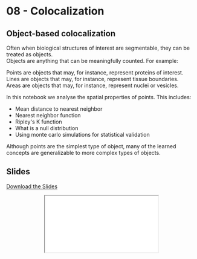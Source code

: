 # 08 - <i class="fa-solid fa-location-crosshairs"></i> Colocalization

## 

## Object-based colocalization 

Often when biological structures of interest are segmentable, they can be treated as objects.  
Objects are anything that can be meaningfully counted. For example:  

Points are objects that may, for instance, represent proteins of interest.  
Lines are objects that may, for instance, represent tissue boundaries.  
Areas are objects that may, for instance, represent nuclei or vesicles.  

In this notebook we analyse the spatial properties of points. This includes:  

- Mean distance to nearest neighbor  
- Nearest neighbor function  
- Ripley's K function  
- What is a null distribution  
- Using monte carlo simulations for statistical validation  

Although points are the simplest type of object, many of the learned concepts are generalizable to more complex types of objects.  


## Slides

<a
    class="custom-button custom-download-button" href="../../pdfs/08_colocalization/templates.pdf" download> <i class="fas fa-download"></i> Download the Slides
</a>

<div align="center">
  <iframe class="custom-pdf-frame" src="../../pdfs/08_colocalization/templates.pdf"> </iframe>
</div>
